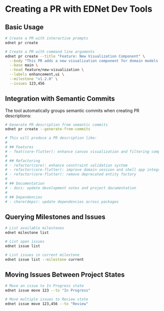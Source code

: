 # Creating a PR with EDNet Dev Tools

## Basic Usage

```bash
# Create a PR with interactive prompts
ednet pr create

# Create a PR with command line arguments
ednet pr create --title "Feature: New Visualization Component" \
  --body "This PR adds a new visualization component for domain models." \
  --base main \
  --head feature/new-visualization \
  --labels enhancement,ui \
  --milestone "v1.2.0" \
  --issues 123,456
```

## Integration with Semantic Commits

The tool automatically groups semantic commits when creating PR descriptions:

```bash
# Generate PR description from semantic commits
ednet pr create --generate-from-commits

# This will produce a PR description like:
# 
# ## Features
# - feat(core-flutter): enhance canvas visualization and filtering components
# 
# ## Refactoring
# - refactor(core): enhance constraint validation system
# - refactor(core-flutter): improve domain session and shell app integration
# - refactor(core-flutter): remove deprecated entity factory
# 
# ## Documentation
# - docs: update development notes and project documentation
# 
# ## Dependencies
# - chore(deps): update dependencies across packages
```

## Querying Milestones and Issues

```bash
# List available milestones
ednet milestone list

# List open issues
ednet issue list

# List issues in current milestone
ednet issue list --milestone current
```

## Moving Issues Between Project States

```bash
# Move an issue to In Progress state
ednet issue move 123 --to "In Progress"

# Move multiple issues to Review state
ednet issue move 123,456 --to "Review"
``` 